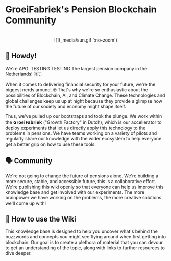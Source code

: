 # GroeiFabriek's Pension Blockchain Community

<br>
<center>![](_media/sun.gif ':no-zoom')</center>

## 👋 Howdy!
We're APG. TESTING TESTING The largest pension company in the Netherlands! 🇳🇱

When it comes to delivering financial security for your future, we're the biggest nerds around. 🤓 That's why we're so enthusiastic about the possibilities of Blockchain, AI, and Climate Change. These technologies and global challenges keep us up at night because they provide a glimpse how the future of our society and economy might shape itself. 

Thus, we've pulled up our bootstraps and took the plunge. We work within the <span style="font-family: Open Sans"><strong>GroeiFabriek</strong></span> ("Growth Factory" in Dutch), which is our accellerator to deploy experiments that let us directly apply this technology to the problems in pensions. We have teams working on a variety of pilots and regularly share our knowledge with the wider ecosystem to help everyone get a better grip on how to use these tools.

## 🗣 Community
We're not going to change the future of pensions alone. We're building a more secure, stable, and accessible future, this is a collaborative effort. We're publishing this wiki openly so that everyone can help us improve this knowledge base and get involved with our experiments. The more brainpower we have working on the problems, the more creative solutions we'll come up with!

## 🤔 How to use the Wiki
This knowledge base is designed to help you uncover what's behind the buzzwords and concepts you might see flying around when first getting into blockchain. Our goal is to create a plethora of material that you can devour to get an understanding of the topic, along with links to further resources to dive deeper.


